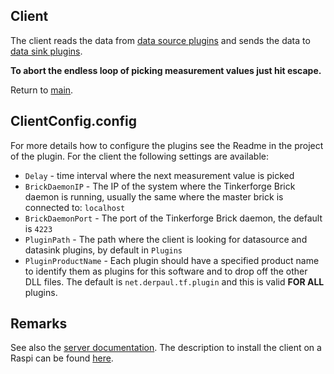 ## Client

The client reads the data from [data source plugins](./../Plugins/DataSource/Readme.md) and sends the data to [data sink plugins](./../Plugins/DataSink/Readme.md).

__To abort the endless loop of picking measurement values just hit escape.__

Return to [main](./../Readme.md).

## ClientConfig.config

For more details how to configure the plugins see the Readme in the project of the plugin. For the client the following settings are available:

* <code>Delay</code> - time interval where the next measurement value is picked
* <code>BrickDaemonIP</code> - The IP of the system where the Tinkerforge Brick daemon is running, usually the same where the master brick is connected to: <code>localhost</code>
* <code>BrickDaemonPort</code> - The port of the Tinkerforge Brick daemon, the default is <code>4223</code>
* <code>PluginPath</code> - The path where the client is looking for datasource and datasink plugins, by default in <code>Plugins</code>
* <code>PluginProductName</code> - Each plugin should have a specified product name to identify them as plugins for this software and to drop off the other DLL files. The default is <code>net.derpaul.tf.plugin</code> and this is valid __FOR ALL__ plugins.

## Remarks

See also the [server documentation](./../Server/Readme.md). The description to install the client on a Raspi can be found [here](./Install-RPi.md).
